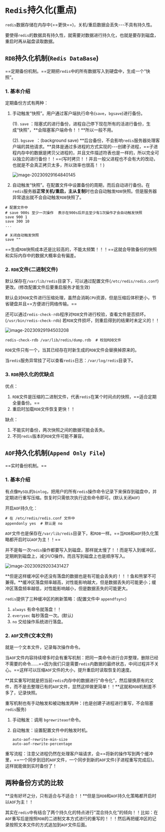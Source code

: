 # `Redis`持久化(重点)

`redis`数据存储在内存中(==更快==)，关机/重启数据会丢失---不具有持久性。

要使得`redis`的数据具有持久性，就需要对数据进行持久化，也就是要存到磁盘，重启时再从磁盘读取数据。

## `RDB`持久化机制(`Redis DataBase`)

==定期备份机制。==定期把`redis`中的所有数据写入到硬盘中，生成一个“快照”。

### 1. 基本介绍

定期备份方式有两种：

1. 手动触发“快照”。用户通过客户端执行命令(`save`，`bgsave`)进行备份。

   (1). `save` ：阻塞式的进行备份，进程自己停下现在所有的活进行备份，生成“快照”，**会阻塞客户端命令！！**所以一般不用。

   (2). `bgsave `：(background save) **后台备份，不会影响`redis`服务器处理客户端的其他请求。**具体是通过多进程的方式实现的---创建子进程，==子进程内存中的数据是拷贝父进程的，并且文件描述符表也是一样的，所以完全可以独立的进行备份！！==(写时拷贝！！并且一般父进程也不会有大的改动，也就是不会真正拷贝太多，所以效率也很高！！)

   ![image-20230929164840145](E:\Note\Redis\Redis持久化.assets\image-20230929164840145.png)

2. 自动触发“快照”。在配置文件中设置备份的周期，而后自动进行备份。在`redis`服务器**正常关机/重启，主从复制**时也会自动触发`RDB`快照。但是服务器异常退出就不会自动触发`RDB`快照了。

```shell
# 配置文件中
# save 900s 至少一次操作  表示在900s后并且至少有1次操作才会自动触发快照
save 900 1
save 300 10
...

# 关闭自动触发快照
save ""
```

==生成`RDB`快照成本还是比较高的，不能太频繁！！！==这就会导致备份的快照和实际内存中的数据大概率会有偏差。

### 2. `RDB`文件(二进制文件)

默认保存在`/var/lib/redis`目录下，可以通过配置文件(`/etc/redis/redis.conf`)更改。(修改配置文件后要重启服务才能生效)	

默认会对`RDB`文件进行压缩处理，虽然会消耗`CPU`资源，但是压缩后体积更小，节省硬盘并且==方便进行网络传输。==

还可以通过`redis-check-rdb`程序对`RDB`文件进行校验，查看文件是否损坏。(`/usr/bin/redis-check-rdb`) 若`RDB`文件损坏，则重启得到的结果时未定义的！！

![image-20230929194503208](E:\Note\Redis\Redis持久化.assets\image-20230929194503208.png)

```shell
redis-check-rdb /var/lib/redis/dump.rdb  # 校验RDB文件
```

`RDB`文件只有一个，当其已经存在时新生成的`RDB`文件会替换掉原来的。

当`redis`服务异常挂了可以查看`redis`日志：`/var/log/redis`目录下。

### 3. `RDB`持久化的优缺点

优点：

1. `RDB`文件是压缩的二进制文件，代表`redis`在某个时间点的快照，==适合定期全量备份。==
2. 重启时加载`RDB`文件恢复更快！！

缺点：

1. 不能实时备份，两次快照之间的数据可能会丢失。
2. 不同`redis`版本的`RDB`文件可能不兼容。

## `AOF`持久化机制(`Append Only File`)

==实时备份机制。==

### 1. 基本介绍

有点像`MySQL`的`binlog`，把用户的所有`redis`操作命令记录下来保存到磁盘中，并定期进行重写压缩。恢复时只需依次执行这些命令即可。(默认关闭`AOF`)

开启`AOF`持久化：

```shell
# 在 /etc/redis/redis.conf 文件中
appendonly yes  # 默认是 no
```

`AOF`文件也是保存在`/var/lib/redis`目录下，和`RDB`一样。==当`RDB`和`AOF`持久化策略都开启时以`AOF`为主！！==

并不是每一次`redis`操作都要写入到磁盘，那样就太慢了！！而是写入到缓冲区，定期刷到磁盘上，减少I/O操作。而且写到磁盘上也是顺序写入。

![image-20230929203431427](E:\Note\Redis\Redis持久化.assets\image-20230929203431427.png)

**但是这样缓冲区中还没有落盘的数据也是有可能会丢失的！！！鱼和熊掌不可兼得。**缓冲区落盘频率越高，对性能影响越大，但是数据丢失的可能更小；缓冲区落盘频率越低，对性能影响越小，但是数据丢失的可能更大。

`redis`提供了三种缓冲区的刷新策略：(配置文件中 `appendfsync`)

1. `always` 有命令就落盘！！
2. `everysec` 每秒落盘一次。(默认)
3. `no` 交给操作系统进行落盘。

 ### 2. `AOF`文件(文本文件)

就是一个文本文件，记录每次操作命令。

当`AOF`文件内容持续增多时会有重写机制：把同一类命令进行合并整理，删除已经不需要的命令......==因为我们只是需要`redis`内数据的最终状态，中间过程并不关心。==这样可以压缩`AOF`文件的大小，提升重启时读取恢复的速度。

**其实重写时就是把当前`redis`内存中的数据进行“命令化”，然后替换原有的文件，而不是去整理已有的`AOF`文件，显然这样做更简单！！**这就和`RDB`机制差不多了，记录快照。

重写机制也有手动触发和被动触发两种：(也是创建子进程进行重写，不会阻塞`redis`服务)

1. 手动触发：调用 `bgrewriteaof`命令。

2. 自动触发：设置配置文件中的触发时机。

   ```shell 
   auto-aof-rewrite-min-size
   auto-aof-rewrite-percentage
   ```

重写流程：注意父进程仍然在处理客户端请求，会==将新的操作写到两个缓冲里，==一个同步到旧的`AOF`文件，一个同步到新的`AOF`文件(子进程重写完成后)。这样就能做到实时备份了！

## 两种备份方式的比较

**没有好坏之分，只有适合与不适合！！**但是当`RDB`和`AOF`持久化策略都开启时以`AOF`为主！！

其实在`redis`中有结合了两个持久化的特点进行“混合持久化”的倾向！！比如：在`AOF`重写后是按照`RDB`的二进制文本方式进行的重写的！！！然后再把缓冲区的记录按照文本文件的方式追加到`AOF`文件后面。

